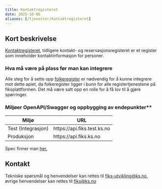```yaml
---
title: Kontaktregisteret
date: 2025-10-06
aliases: [/tjenester/kontaktregisteret]
---
```


## Kort beskrivelse
[Kontaktregisteret](https://www.digdir.no/felleslosninger/kontaktregisteret/865), tidligere kontakt- og reservasjonsregisteret er et register som inneholder kontaktinformasjon for personer.

### Hva må være på plass før man kan integrere

Alle steg for å sette opp [folkeregister](/tjenester/folkeregister) er nødvendig for å kunne integrere mot dette apiet, da folkeregister ligger i bunn for alle registertjenestene på fiksplattformen. Det må være satt opp en rolle for å få lov til å gjøre spørringer.

### Miljøer OpenAPI/Swagger og oppbygging av endepunkter**

| Miljø              | URL                          |
| ------------------ | ---------------------------- |
| Test (Integrasjon) | http&#8203;s://api.fiks.test.ks.no  |
| Produksjon         | http&#8203;s://api.fiks.ks.no       |

Spec finner man [her.](https://editor-next.swagger.io/?url=https://developers.fiks.ks.no/api/register-krr-api-v1.json)

## Kontakt
Tekniske spørsmål og henvendelser kan rettes til fiks-utvikling@ks.no, øvrige henvendelser kan rettes til fiks@ks.no
